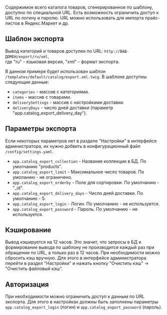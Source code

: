 Содержимое всего каталога товаров, сгенерированное по шаблону, доступно по специальной URL. Есть возможность ограничить доступ к URL по логину и паролю. URL можно использовать для импорта прайс-листов в Яндекс.Маркет и др.

## Шаблон экспорта

Вывод категорий и товаров доступен по URL: ``http://ВАШ-ДОМЕН/export/ru/xml``,  
где "ru" - языковая версия, "xml" - формат экспорта.

В данном примере будет использован шаблон ``/templates/default/catalog/export.xml.twig``. В шаблоне доступны следующие данные:

- ``categories`` - массив с категориями.
- ``items`` - массив с товарами.
- ``deliverySettings`` - массив с настройками доставки.
- ``deliveryDays`` - число дней доставки (параметр "app.catalog_export_delivery_day").

## Параметры экспорта

Если некоторых параметров нет в разделе "Настройки" в интерфейсе администратора, их нужно добвить в конфигурационный файл ``/config/settings.yaml``.

- ``app.catalog_export_collection`` - Название коллекции в БД. По умолчанию "products".
- ``app.catalog_export_limit`` - Максимальное число товаров. По умоланию - не ограничено.
- ``app.catalog_export_orderby`` - Поле для сортировки. По умолчанию - "_id".
- ``app.catalog_export_delivery_days`` - Число дней доставки. По умолчанию - 5.
- ``app.catalog_export_login`` - Логин. По умолчанию - не используется.
- ``app.catalog_export_password`` - Пароль. По умолчанию - не используется.

## Кэширование

Вывод кэшируется на 12 часов. Это значит, что запросы в БД и формирование вывода по шаблону не производится каждый раз при обращении по URL, а только раз в 12 часов.
При необходимости можно сбросить кэш вручную. Для этого в интерфейсе администратора перейти в раздел "Настройки" и нажать кнопку "Очистить кэш" -> "Очистить файловый кэш".

## Авторизация

При необходимости можно ограничить доступ к данным по URL экспорта. Для этого в настройках должны быть заполнены параметры ``app.catalog_export_login`` (логин) и ``app.catalog_export_password`` (пароль).


